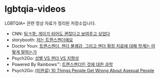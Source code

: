 # lgbtqia-videos
LGBTQIA+ 관련 영상 자료가 정리된 저장소입니다.

- CNN: [팀ㅋ쿡: 게이가 되어도 괜찮다고 보여주고 싶었다](./cnn/wanted_to_show_kids_it_is_ok_to_be_gay.md)
- storybooth: [저는 트랜스젠더예요](./storybooth/im_transgender.md)
- Doctor Youn: [트랜스젠더, 젠더 불쾌감, 그리고 젠더 확정 치료에 대해 학계는 어떻게 말하는가](./doctor-youn/what-studies-say-about-transgender-gender-dysphoria-and-gender-affirming-care.md)
- Psych2Go: [성별 VS 젠더 VS 지향성](./psych2go/sex_vs_gender_orientation.md)
- Powered By Rainbows™: [트랜스젠더인 것에 대한 과학](./powered_by_rainbows/the_science_of_being_transgender.md)
- Psych2Go: [(미완료) 10 Things People Get Wrong About Asexual People](./psych2go/10_things_people_get_wrong_about_asexual_people.md)
